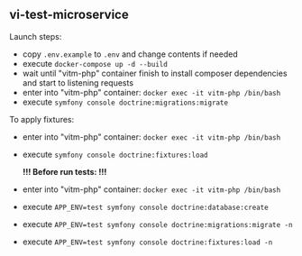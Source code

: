 **vi-test-microservice**
-

Launch steps:

- copy `.env.example` to `.env` and change contents if needed
- execute `docker-compose up -d --build`
- wait until "vitm-php" container finish to install composer dependencies and start to listening requests
- enter into "vitm-php" container: `docker exec -it vitm-php /bin/bash`
- execute `symfony console doctrine:migrations:migrate`

  
To apply fixtures:

- enter into "vitm-php" container: `docker exec -it vitm-php /bin/bash`
- execute `symfony console doctrine:fixtures:load`


  **!!! Before run tests: !!!**

- enter into "vitm-php" container: `docker exec -it vitm-php /bin/bash`
- execute `APP_ENV=test symfony console doctrine:database:create`
- execute `APP_ENV=test symfony console doctrine:migrations:migrate -n`
- execute `APP_ENV=test symfony console doctrine:fixtures:load -n`
